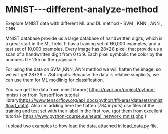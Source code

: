 # MNIST---different-analyze-method
Exeplore MNIST data with different ML and DL method - SVM , KNN , ANN , CNN

MNIST database provide us a large database of handwritten digits, which is a great start in the ML field.
It has a training set of 60,000 examples, and a test set of 10,000 examples.
Every image has 28*28 pixel, that provide us a scan of a handwritten digit from 0 to 9.
Each pixel symbolic the color by the numbers 0 - 255 on the grayscale.

For using the data on SVM ,KNN, ANN method we will flatten the image, so we will get 28*28 = 784 inputs.
Because the data is relative simplicity, we can use them for ML modlinig for classification.

You can get the data from mnist library( https://pypi.org/project/python-mnist/ ) or from TensorFlow tutorial library(https://www.tensorflow.org/api_docs/python/tf/keras/datasets/mnist/load_data). 
Also i'm adding here the flatten (784 inputs) csv files of the training and test set with their label in the first row. (got them from excellent tutorial- https://www.python-course.eu/neural_network_mnist.php )

I upload two examples to how load the data, attached in load_data.py file.
